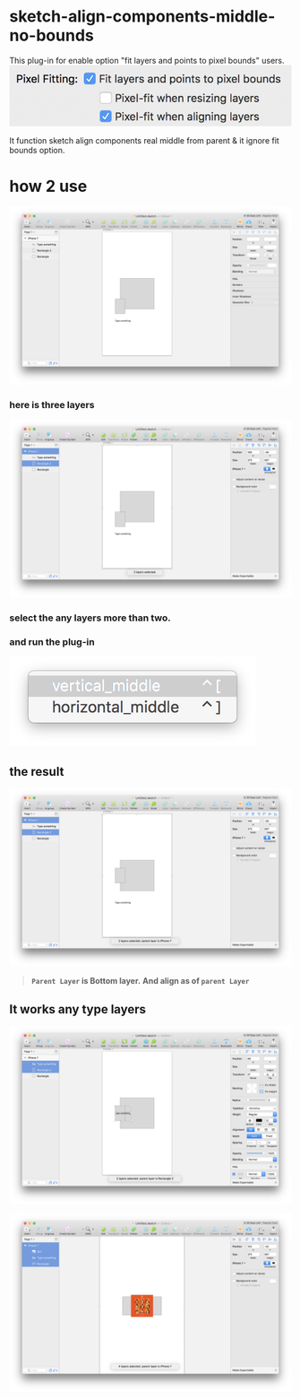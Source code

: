 # sketch-align-components-middle-no-bounds

This plug-in for enable option "fit layers and points to pixel bounds" users.
![](https://github.com/zaeval/sketch-align-components-middle-no-bounds/blob/master/7.png?raw=true)

It function sketch align components real middle from parent & it ignore fit bounds option.  


# how 2 use

![](https://github.com/zaeval/sketch-align-components-middle-no-bounds/blob/master/1.png?raw=true)

### here is three layers

![](https://github.com/zaeval/sketch-align-components-middle-no-bounds/blob/master/2.png?raw=true)

### select the any layers more than two.

### and run the plug-in

![](https://github.com/zaeval/sketch-align-components-middle-no-bounds/blob/master/3.png?raw=true)

## the result

![](https://github.com/zaeval/sketch-align-components-middle-no-bounds/blob/master/4.png?raw=true)

> **`Parent Layer` is Bottom layer.**
> **And align as of `parent Layer`**

## It works any type layers

![](https://github.com/zaeval/sketch-align-components-middle-no-bounds/blob/master/5.png?raw=true)

![](https://github.com/zaeval/sketch-align-components-middle-no-bounds/blob/master/6.png?raw=true)
